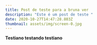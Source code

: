 ```yaml
---
title: Post de teste para a bruna ver
description: "Este é um post de teste "
date: 2020-10-27T14:47:28.803Z
thumbnail: assets/img/screen-0.jpg
---
```

**Testiano testando testiano**